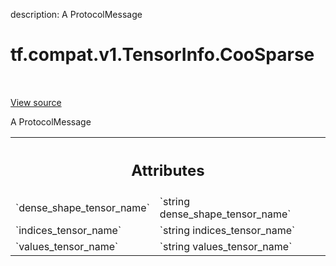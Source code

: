 description: A ProtocolMessage

<div itemscope itemtype="http://developers.google.com/ReferenceObject">
<meta itemprop="name" content="tf.compat.v1.TensorInfo.CooSparse" />
<meta itemprop="path" content="Stable" />
</div>

# tf.compat.v1.TensorInfo.CooSparse

<!-- Insert buttons and diff -->

<table class="tfo-notebook-buttons tfo-api nocontent" align="left">

</table>

<a target="_blank" class="external" href="/code/stable/tensorflow/core/protobuf/meta_graph.proto">View source</a>



A ProtocolMessage

<!-- Placeholder for "Used in" -->




<!-- Tabular view -->
 <table class="responsive fixed orange">
<colgroup><col width="214px"><col></colgroup>
<tr><th colspan="2"><h2 class="add-link">Attributes</h2></th></tr>

<tr>
<td>
`dense_shape_tensor_name`
</td>
<td>
`string dense_shape_tensor_name`
</td>
</tr><tr>
<td>
`indices_tensor_name`
</td>
<td>
`string indices_tensor_name`
</td>
</tr><tr>
<td>
`values_tensor_name`
</td>
<td>
`string values_tensor_name`
</td>
</tr>
</table>



